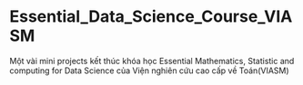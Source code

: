 # Essential_Data_Science_Course_VIASM
Một vài mini projects kết thúc khóa học Essential Mathematics, Statistic and computing for Data Science của Viện nghiên cứu cao cấp về Toán(VIASM)


